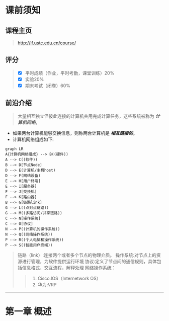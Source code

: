 # 课前须知

## 课程主页
> http://if.ustc.edu.cn/course/

## 评分
> - [x] 平时成绩（作业，平时考勤，课堂训练）20%
> - [x] 实验20%
> - [x] 期末考试（闭卷）60%

## 前沿介绍
> 大量相互独立但彼此连接的计算机共用完成计算任务，这些系统被称为 ***计算机网络***。
- 如果两台计算机能够交换信息，则称两台计算机是 ***相互链接的***。
- 计算机网络组成如下:
```mermaid
graph LR
A{计算机网络组成} --> B((硬件))
A --> C((软件))
B --> D[节点Node]
D --> E(计算机/主机host)
D --> F(网络设备)
E --> H[用户终端]
E --> I[服务器]
F --> J[交换机]
F --> K[路由器]
B --> G[链路link]
G --> L((点对点链路))
G --> M((多路访问/共享链路))
C --> N[操作系统]
C --> O[协议]
N --> P((计算机的操作系统))
N --> Q((网络操作系统))
P --> R((个人电脑和操作系统))
P --> S((智能用户终端))
```
> 链路（link）:连接两个或者多个节点的物理介质。
> 操作系统:对节点上的资源进行管理，为软件提供运行环境
> 协议:定义了节点间的通信规则，具体包括信息格式，交互流程，解释处理
> 网络操作系统：
> > 1. Cisco:IOS（Internetwork OS）
> > 2. 华为:VRP

- - -
# 第一章 概述
